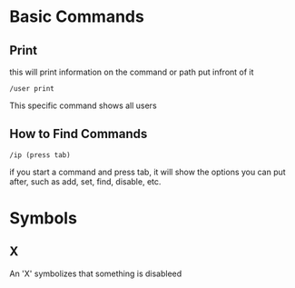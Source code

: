 # Basic Commands
## Print
this will print information on the command or path put infront of it
```
/user print
```
This specific command shows all users

##
## How to Find Commands
```
/ip (press tab)
```
if you start a command and press tab, it will show the options you can put after, such as add, set, find, disable, etc.
# Symbols
## X
An 'X' symbolizes that something is disableed
